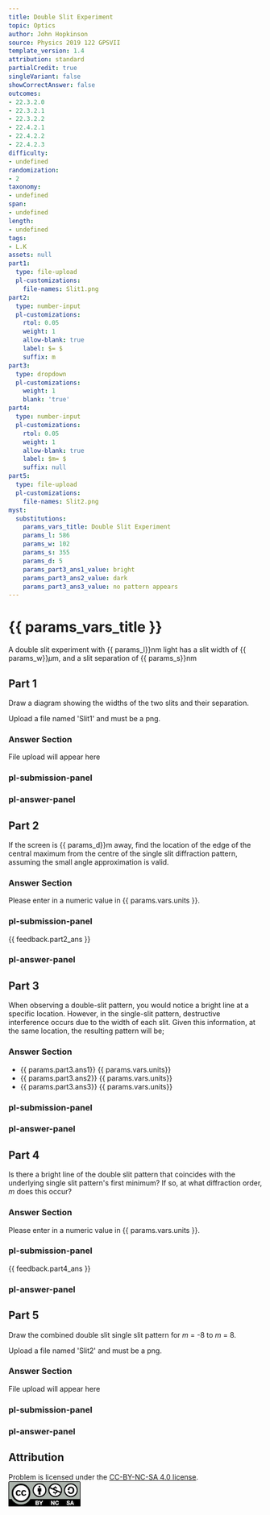 ```yaml
---
title: Double Slit Experiment
topic: Optics
author: John Hopkinson
source: Physics 2019 122 GPSVII
template_version: 1.4
attribution: standard
partialCredit: true
singleVariant: false
showCorrectAnswer: false
outcomes:
- 22.3.2.0
- 22.3.2.1
- 22.3.2.2
- 22.4.2.1
- 22.4.2.2
- 22.4.2.3
difficulty:
- undefined
randomization:
- 2
taxonomy:
- undefined
span:
- undefined
length:
- undefined
tags:
- L.K
assets: null
part1:
  type: file-upload
  pl-customizations:
    file-names: Slit1.png
part2:
  type: number-input
  pl-customizations:
    rtol: 0.05
    weight: 1
    allow-blank: true
    label: $= $
    suffix: m
part3:
  type: dropdown
  pl-customizations:
    weight: 1
    blank: 'true'
part4:
  type: number-input
  pl-customizations:
    rtol: 0.05
    weight: 1
    allow-blank: true
    label: $m= $
    suffix: null
part5:
  type: file-upload
  pl-customizations:
    file-names: Slit2.png
myst:
  substitutions:
    params_vars_title: Double Slit Experiment
    params_l: 586
    params_w: 102
    params_s: 355
    params_d: 5
    params_part3_ans1_value: bright
    params_part3_ans2_value: dark
    params_part3_ans3_value: no pattern appears
---
```

# {{ params_vars_title }}
A double slit experiment with {{ params_l}}nm light has a slit width of {{ params_w}}$\mu$m, and a slit separation of {{ params_s}}nm

## Part 1

Draw a diagram showing the widths of the two slits and their separation.

Upload a file named 'Slit1' and must be a png.

### Answer Section

File upload will appear here

### pl-submission-panel

### pl-answer-panel

## Part 2

If the screen is {{ params_d}}m away, find the location of the edge of the central maximum from the centre of the single slit diffraction pattern, assuming the small angle approximation is valid.

### Answer Section

Please enter in a numeric value in {{ params.vars.units }}.

### pl-submission-panel

{{ feedback.part2_ans }}

### pl-answer-panel

## Part 3

When observing a double-slit pattern, you would notice a bright line at a specific location. However, in the single-slit pattern, destructive interference occurs due to the width of each slit. Given this information, at the same location, the resulting pattern will be;

### Answer Section

- {{ params.part3.ans1}} {{ params.vars.units}}
- {{ params.part3.ans2}} {{ params.vars.units}}
- {{ params.part3.ans3}} {{ params.vars.units}}

### pl-submission-panel

### pl-answer-panel

## Part 4

Is there a bright line of the double slit pattern that coincides with the underlying single slit pattern's first minimum?  If so, at what diffraction order, $m$ does this occur?

### Answer Section

Please enter in a numeric value in {{ params.vars.units }}.

### pl-submission-panel

{{ feedback.part4_ans }}

### pl-answer-panel

## Part 5

Draw the combined double slit single slit pattern for $m$ = -8 to $m$ = 8.

Upload a file named 'Slit2' and must be a png.

### Answer Section

File upload will appear here

### pl-submission-panel

### pl-answer-panel

## Attribution

Problem is licensed under the [CC-BY-NC-SA 4.0 license](https://creativecommons.org/licenses/by-nc-sa/4.0/).<br> ![The Creative Commons 4.0 license requiring attribution-BY, non-commercial-NC, and share-alike-SA license.](https://raw.githubusercontent.com/firasm/bits/master/by-nc-sa.png)